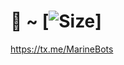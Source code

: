 # 🤪 ~ [![Size](https://img.shields.io/github/repo-size/realeu/drive?style=flat&color=black)]
https://tx.me/MarineBots

